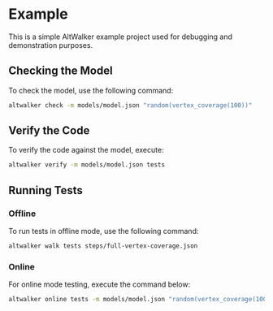 # Example

This is a simple AltWalker example project used for debugging and demonstration purposes.

## Checking the Model

To check the model, use the following command:

```bash
altwalker check -m models/model.json "random(vertex_coverage(100))"
```

## Verify the Code

To verify the code against the model, execute:

```bash
altwalker verify -m models/model.json tests
```

## Running Tests

### Offline

To run tests in offline mode, use the following command:

```bash
altwalker walk tests steps/full-vertex-coverage.json
```

### Online

For online mode testing, execute the command below:

```bash
altwalker online tests -m models/model.json "random(vertex_coverage(100))"
```
